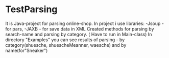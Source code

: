 # TestParsing
It is Java-project for parsing online-shop.
In project i use libraries:
-Jsoup - for pars,
-JAXB - for save data in XML
Created methods for parsing by search-name and parsing by category. ( Have to run in Main-class)
In directory "Examples" you can see results of parsing - by category(shuesche, shuescheMeanner, waesche) and by name(for"Sneaker")
